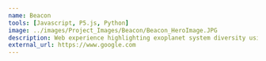 ```yaml
---
name: Beacon
tools: [Javascript, P5.js, Python]
image: ../images/Project_Images/Beacon/Beacon_HeroImage.JPG
description: Web experience highlighting exoplanet system diversity using sound and visual patterns.
external_url: https://www.google.com
---
```

